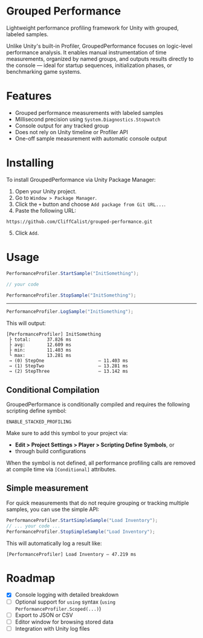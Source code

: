 # Grouped Performance

Lightweight performance profiling framework for Unity with grouped, labeled samples.

Unlike Unity's built-in Profiler, GroupedPerformance focuses on logic-level performance analysis. It enables manual instrumentation of time measurements, organized by named groups, and outputs results directly to the console — ideal for startup sequences, initialization phases, or benchmarking game systems.

# Features

- Grouped performance measurements with labeled samples
- Millisecond precision using `System.Diagnostics.Stopwatch`
- Console output for any tracked group
- Does not rely on Unity timeline or Profiler API
- One-off sample measurement with automatic console output

# Installing

To install GroupedPerformance via Unity Package Manager:

1. Open your Unity project.
2. Go to `Window > Package Manager`.
3. Click the `+` button and choose `Add package from Git URL...`.
4. Paste the following URL:

```
https://github.com/CliffCalist/grouped-performance.git
```

5. Click `Add`.

# Usage

```csharp
PerformanceProfiler.StartSample("InitSomething");

// your code

PerformanceProfiler.StopSample("InitSomething");
```

---

```csharp
PerformanceProfiler.LogSample("InitSomething");
```

This will output:

```
[PerformanceProfiler] InitSomething
 ├ total:      37.826 ms
 ├ avg:        12.609 ms
 ├ min:        11.403 ms
 └ max:        13.281 ms
 → (0) StepOne                    — 11.403 ms
 → (1) StepTwo                    — 13.281 ms
 → (2) StepThree                  — 13.142 ms
```

## Conditional Compilation

GroupedPerformance is conditionally compiled and requires the following scripting define symbol:

```
ENABLE_STACKED_PROFILING
```

Make sure to add this symbol to your project via:
- **Edit > Project Settings > Player > Scripting Define Symbols**, or
- through build configurations

When the symbol is not defined, all performance profiling calls are removed at compile time via `[Conditional]` attributes.

## Simple measurement

For quick measurements that do not require grouping or tracking multiple samples, you can use the simple API:

```csharp
PerformanceProfiler.StartSimpleSample("Load Inventory");
// ... your code ...
PerformanceProfiler.StopSimpleSample("Load Inventory");
```

This will automatically log a result like:

```
[PerformanceProfiler] Load Inventory — 47.219 ms
```

# Roadmap

- [x] Console logging with detailed breakdown
- [ ] Optional support for `using` syntax (`using PerformanceProfiler.Scoped(...)`)
- [ ] Export to JSON or CSV
- [ ] Editor window for browsing stored data
- [ ] Integration with Unity log files
